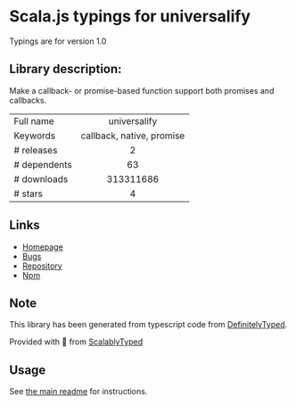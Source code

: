 
# Scala.js typings for universalify

Typings are for version 1.0

## Library description:
Make a callback- or promise-based function support both promises and callbacks.

|                    |                 |
| ------------------ | :-------------: |
| Full name          | universalify |
| Keywords           | callback, native, promise |
| # releases         | 2 |
| # dependents       | 63 |
| # downloads        | 313311686 |
| # stars            | 4 |

## Links
- [Homepage](https://github.com/RyanZim/universalify#readme)
- [Bugs](https://github.com/RyanZim/universalify/issues)
- [Repository](https://github.com/RyanZim/universalify)
- [Npm](https://www.npmjs.com/package/universalify)
    


## Note
This library has been generated from typescript code from [DefinitelyTyped](https://definitelytyped.org).

Provided with :purple_heart: from [ScalablyTyped](https://github.com/oyvindberg/ScalablyTyped)

## Usage
See [the main readme](../../readme.md) for instructions.


